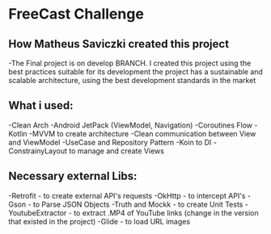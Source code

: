 # FreeCast Challenge

## How Matheus Saviczki created this project

-The Final project is on develop BRANCH. I created this project using the best practices suitable for its development
the project has a sustainable and scalable architecture, using the best development standards in the market

## What i used:

-Clean Arch
-Android JetPack (ViewModel, Navigation)
-Coroutines Flow
-Kotlin
-MVVM to create architecture
-Clean communication between View and ViewModel
-UseCase and Repository Pattern
-Koin to DI
-ConstrainyLayout to manage and create Views

## Necessary external Libs:
-Retrofit - to create external API's requests
-OkHttp - to intercept API's
-Gson - to Parse JSON Objects
-Truth and Mockk - to create Unit Tests
-YoutubeExtractor - to extract .MP4 of YouTube links (change in the version that existed in the project)
-Glide - to load URL images